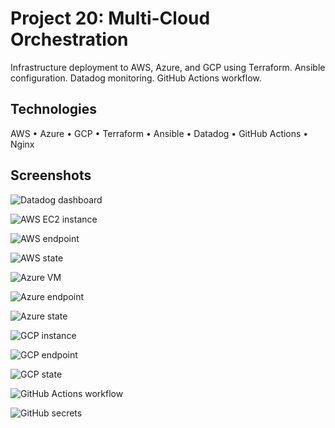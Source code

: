 # Project 20: Multi-Cloud Orchestration

Infrastructure deployment to AWS, Azure, and GCP using Terraform. Ansible configuration. Datadog monitoring. GitHub Actions workflow.

## Technologies

AWS • Azure • GCP • Terraform • Ansible • Datadog • GitHub Actions • Nginx

## Screenshots

![Datadog dashboard](screenshots/datadog-dashboard.png)

![AWS EC2 instance](screenshots/aws-console.png)

![AWS endpoint](screenshots/aws-webapp.png)

![AWS state](screenshots/aws-state.png)

![Azure VM](screenshots/azure-console.png)

![Azure endpoint](screenshots/azure-webapp.png)

![Azure state](screenshots/azure-state.png)

![GCP instance](screenshots/gcp-console.png)

![GCP endpoint](screenshots/gcp-webapp.png)

![GCP state](screenshots/gcp-state.png)

![GitHub Actions workflow](screenshots/github-actions.png)

![GitHub secrets](screenshots/managed-secrets.png)
